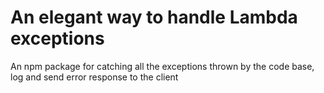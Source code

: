 # An elegant way to handle Lambda exceptions

An npm package for catching all the exceptions thrown by the code base, log and send error response to the client
